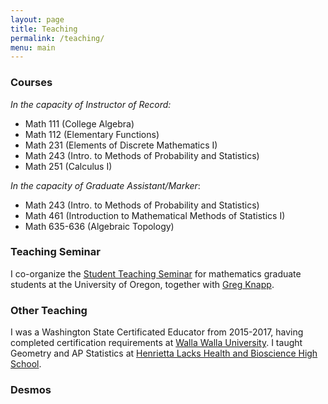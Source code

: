 ```yaml
---
layout: page
title: Teaching
permalink: /teaching/
menu: main
---
```


### Courses

*In the capacity of Instructor of Record:*

* Math 111 (College Algebra)
* Math 112 (Elementary Functions)
* Math 231 (Elements of Discrete Mathematics I) 
* Math 243 (Intro. to Methods of Probability and Statistics)
* Math 251 (Calculus I)

*In the capacity of Graduate Assistant/Marker*: 

* Math 243 (Intro. to Methods of Probability and Statistics)
* Math 461 (Introduction to Mathematical Methods of Statistics I) 
* Math 635-636 (Algebraic Topology)

### Teaching Seminar

I co-organize the [Student Teaching Seminar](https://math.uoregon.edu/seminars) for mathematics graduate students at the University of Oregon, together with [Greg Knapp](https://pages.uoregon.edu/gknapp4/index.html). 

### Other Teaching 

I was a Washington State Certificated Educator from 2015-2017, having completed certification requirements at [Walla Walla University](https://www.wallawalla.edu/academics/areas-of-study/education-and-psychology/education/). I taught Geometry and AP Statistics at [Henrietta Lacks Health and Bioscience High School](https://sites.google.com/evergreenps.org/henrietta-lacks/home).


### Desmos 

<div class="desmos-border">
		<div id="taylor-series" class="desmos-container"></div>
	</div>
	
<script src="https://www.desmos.com/api/v1.7/calculator.js?apiKey=dcb31709b452b1cf9dc26972add0fda6"></script>

<script>
    const DESMOS_PURPLE = "#6600cc";
    const DESMOS_BLUE = "#0087cc";
    
    
    
    let data =
    {
        "taylor-series":
        {
            bounds: {left: -10, right: 10, bottom: -10, top: 10},
            
            expressions:
            [
                {latex: String.raw`f(x)=\{x<0:-x, x>= 0: x^{2}\}`, color: DESMOS_PURPLE, secret:true},
                {latex: String.raw`f(x)+1`, color: DESMOS_BLUE},
                {latex: String.raw`a=5`, sliderBounds: {min: 0, max: 10, step: 1}},
            ]
        }
    };
    
    create_desmos_graphs(data);
    
    
    function create_desmos_graphs(data)
    {
        document.querySelectorAll(".desmos-container").forEach(element =>
        {
            let calculator = Desmos.GraphingCalculator(element, {
                keypad: false,
                settingsMenu: false,
                zoomButtons: false,
                showResetButtonOnGraphpaper: true,
                border: false,
                expressionsCollapsed: true,
                
                xAxisMinorSubdivisions: 1,
                yAxisMinorSubdivisions: 1
            });
            
            data[element.id].expressions.forEach(expression =>
            {
                expression.latex = expression.latex.replace(/\(/g, String.raw`\left(`);
                expression.latex = expression.latex.replace(/\)/g, String.raw`\right)`);
                
                expression.latex = expression.latex.replace(/\[/g, String.raw`\left[`);
                expression.latex = expression.latex.replace(/\]/g, String.raw`\right]`);
            });
            
            calculator.setMathBounds(data[element.id].bounds);
            
            calculator.setExpressions(data[element.id].expressions);
            
            calculator.setDefaultState(calculator.getState());
        });
    }
</script>